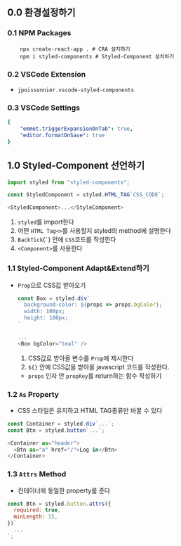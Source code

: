 ## 0.0 환경설정하기
### 0.1 NPM Packages
```shell
    npx create-react-app . # CRA 설치하기
    npm i styled-components # Styled-Component 설치하기
```
### 0.2 VSCode Extension
- `jpoissonnier.vscode-styled-components`
### 0.3 VSCode Settings
```yaml
{
    "emmet.triggerExpansionOnTab": true,
    "editor.formatOnSave": true
}
```

## 1.0 Styled-Component 선언하기
  ```javascript
  import styled from "styled-components";

  const StyledComponent = styled.HTML_TAG`CSS_CODE`;
  
  <StyledComponent>...</StyleComponent>
  ```
  1. `styled`를 import한다
  2. 어떤 `HTML Tag<>`를 사용할지 styled의 method에 설명한다
  3. `BackTick`(`` ` ``) 안에 `CSS`코드를 작성한다
  4. `<Component>`를 사용한다

### 1.1 Styled-Component Adapt&Extend하기
- `Prop`으로 CSS값 받아오기
  ```javascript
  const Box = styled.div`
    background-color: ${props => props.bgColor};
    width: 100px;
    height: 100px;
  `

  ...
  <Box bgColor="teal" />
  ```
  1. CSS값로 받아올 변수를 `Prop`에 제시한다
  2. `${}` 안에 CSS값을 받아올 javascript 코드를 작성한다.
    - `props` 인자 안 `propKey`를 return하는 함수 작성하기

### 1.2 `As` Property
- CSS 스타일은 유지하고 HTML TAG종류만 바꿀 수 있다
```javascript
const Container = styled.div`...`;
const Btn = styled.button`...`;

<Container as="header">
  <Btn as="a" href="/">Log in</Btn>
</Container>
```

### 1.3 `Attrs` Method
- 컨테이너에 동일한 property를 준다
```javascript
const Btn = styled.button.attrs({
  required: true,
  minLength: 15,
})`
  ...
`;
```